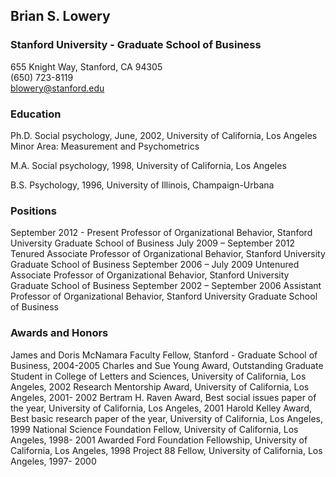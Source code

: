 ## Brian S. Lowery

### Stanford University - Graduate School of Business
655 Knight Way, Stanford, CA 94305 <br>
(650) 723-8119 <br>
[blowery@stanford.edu](blowery@stanford.edu) <br>

### Education

Ph.D. Social psychology, June, 2002, University of California, Los Angeles Minor Area: Measurement and Psychometrics

M.A. Social psychology, 1998, University of California, Los Angeles 

B.S. Psychology, 1996, University of Illinois, Champaign-Urbana

### Positions

September 2012 - Present         Professor of Organizational Behavior, Stanford University Graduate School of Business
July 2009 – September 2012       Tenured Associate Professor of Organizational
                                 Behavior, Stanford University Graduate School of Business
September 2006 – July 2009       Untenured Associate Professor of Organizational
                                 Behavior, Stanford University Graduate School of Business
September 2002 – September 2006  Assistant Professor of Organizational Behavior, Stanford University Graduate School of Business


### Awards and Honors

James and Doris McNamara Faculty Fellow, Stanford - Graduate School of Business, 2004-2005
Charles and Sue Young Award, Outstanding Graduate Student in College of Letters and Sciences, University of California, Los Angeles, 2002
Research Mentorship Award, University of California, Los Angeles, 2001- 2002 Bertram H. Raven Award, Best social issues paper of the year, University of California, Los Angeles, 2001
Harold Kelley Award, Best basic research paper of the year, University of California, Los Angeles, 1999
National Science Foundation Fellow, University of California, Los Angeles, 1998- 2001
Awarded Ford Foundation Fellowship, University of California, Los Angeles, 1998 
Project 88 Fellow, University of California, Los Angeles, 1997- 2000

